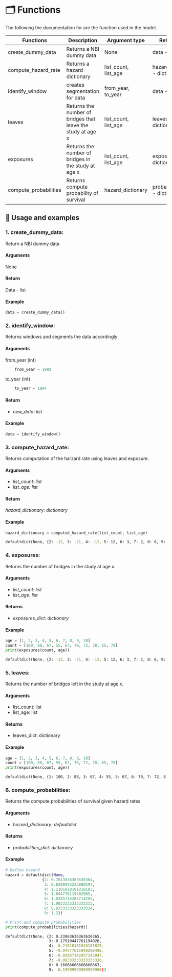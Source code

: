 # 🗂  Functions 

The following the documentation for are the function used in the model.

| Functions| Description | Argument type | Return type |
| -------- | ------------| ------------- | ----------- |
| create_dummy_data | Returns a NBI dummy data | None | data - List |
| compute_hazard_rate | Returns a hazard dictionary | list_count, list_age | hazard_dictionary - dictionary |
| identify_window | creates segmentation for data | from_year, to_year | data - List |
| leaves | Returns the number of bridges that leave the study at age x|list_count, list_age | leaves_dict - dictionary |
| exposures | Returns the number of bridges in the study at age x | list_count, list_age | exposures_dict - dictionary |
| compute_probabilities | Returns compute probability of survival | hazard_dictionary | probabilities_dict - dictionary |

## 🦾 Usage and examples

### 1. create_dummy_data:
Return a NBI dummy data

#### Arguments 
None

#### Return 
Data - list

#### Example

```python
data = create_dummy_data()
```
### 2. identify_window:
Returns windows and segments the data accordingly

#### Arguments
from_year (int)

```python
    from_year = 1992
```
to_year (int)

```python
    to_year = 1994
```

#### Return
- *new_data: list*

#### Example

```python
data = identify_window()
```
### 3. compute_hazard_rate:
Returns computation of the harzard rate using leaves and exposure.

#### Arguments
- *list_count: list* 
- *list_age: list*

#### Return
*hazard_dictionary: dictionary*

#### Example
```python
hazard_dictionary = computed_hazard_rate(list_count, list_age)
```
```zsh
defaultdict(None, {2: -12, 3: -21, 4: -12, 5: 12, 6: 3, 7: 2, 8: 6, 9: -13, 10: 13})
```

### 4. exposures:
Returns the number of bridges in the study at age x.

#### Arguments
- *list_count: list*
- *list_age: list*

#### Returns
- *exposures_dict: dictionary*

#### Example
``` python
age = [1, 2, 3, 4, 5, 6, 7, 8, 9, 10]
count = [100, 88, 67, 55, 67, 70, 72, 78, 65, 78]
print(exposures(count, age))
```
```zsh
defaultdict(None, {2: -12, 3: -21, 4: -12, 5: 12, 6: 3, 7: 2, 8: 6, 9: -13, 10: 13})
```
### 5. leaves:
Returns the number of bridges left in the study at age x.

#### Arguments
- list_count: list
- list_age: list

#### Returns
- leaves_dict: dictionary

#### Example
``` python
age = [1, 2, 3, 4, 5, 6, 7, 8, 9, 10]
count = [100, 88, 67, 55, 67, 70, 72, 78, 65, 78]
print(exposures(count, age))
```
```zsh
defaultdict(None, {1: 100, 2: 88, 3: 67, 4: 55, 5: 67, 6: 70, 7: 72, 8: 78, 9: 65, 10: 78})
```
### 6. compute_probabilities:
Returns the compute probabilities of survival given hazard rates

#### Arguments
- *hazard_dictionary: defaultdict*

#### Returns
- *probabilities_dict: dictionary*

#### Example
``` python
# Define hazard 
hazard = defaultdict(None,
                {2: 0.7613636363636364,
                 3: 0.8208955223880597,
                 4: 1.2181818181818183,
                 5: 1.044776119402985,
                 6: 1.0285714285714285,
                 7: 1.0833333333333333,
                 8: 0.8333333333333334,
                 9: 1.2})

# Print and compute probabilities 
print(compute_probabilities(hazard))
```

```zsh
defaultdict(None, {2: 0.23863636363636365, 
                   3: 0.17910447761194026, 
                   4: -0.21818181818181825, 
                   5: -0.04477611940298498, 
                   6: -0.02857142857142847, 
                   7: -0.08333333333333326, 
                   8: 0.16666666666666663, 
                   9: -0.19999999999999996})

```

